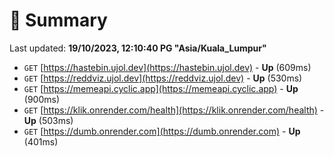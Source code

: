 # 📖 Summary
Last updated: **19/10/2023, 12:10:40 PG "Asia/Kuala_Lumpur"**

- `GET` [https://hastebin.ujol.dev](https://hastebin.ujol.dev) - **Up** (609ms)
- `GET` [https://reddviz.ujol.dev](https://reddviz.ujol.dev) - **Up** (530ms)
- `GET` [https://memeapi.cyclic.app](https://memeapi.cyclic.app) - **Up** (900ms)
- `GET` [https://klik.onrender.com/health](https://klik.onrender.com/health) - **Up** (503ms)
- `GET` [https://dumb.onrender.com](https://dumb.onrender.com) - **Up** (401ms)
